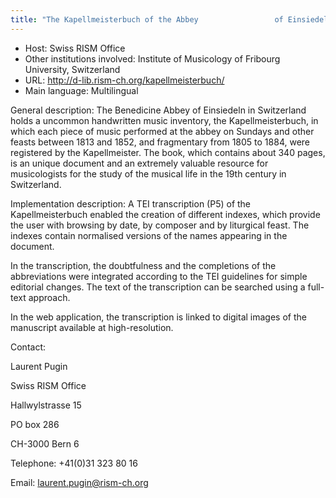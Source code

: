 ```yaml
---
title: "The Kapellmeisterbuch of the Abbey                 of Einsiedeln"
---
```





* Host: Swiss RISM Office
* Other institutions involved:
 Institute of Musicology of Fribourg
 University, Switzerland
* URL: <http://d-lib.rism-ch.org/kapellmeisterbuch/>
* Main language: Multilingual



General description: The Benedicine Abbey of Einsiedeln
 in Switzerland holds a uncommon handwritten music
 inventory, the Kapellmeisterbuch, in which each
 piece of music performed at the abbey on Sundays
 and other feasts between 1813 and 1852, and
 fragmentary from 1805 to 1884, were registered by
 the Kapellmeister. The book, which contains about
 340 pages, is an unique document and an extremely
 valuable resource for musicologists for the study
 of the musical life in the 19th century in
 Switzerland.



Implementation description:
 A TEI transcription (P5) of the
 Kapellmeisterbuch enabled the creation of different
 indexes, which provide the user with browsing by
 date, by composer and by liturgical feast. The
 indexes contain normalised versions of the names
 appearing in the document.
 

 In the transcription, the doubtfulness and the
 completions of the abbreviations were integrated
 according to the TEI guidelines for simple
 editorial changes. The text of the transcription
 can be searched using a full-text approach.
 

 In the web application, the transcription is linked
 to digital images of the manuscript available at
 high-resolution.



Contact:
 



Laurent Pugin


Swiss RISM Office
 
 Hallwylstrasse 15
 
 PO box 286
 
 CH-3000 Bern 6



Telephone: +41(0)31 323 80 16



Email: [laurent.pugin@rism-ch.org](mailto:laurent.pugin@rism-ch.org)





